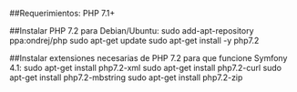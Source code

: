 ##Requerimientos:
PHP 7.1+

##Instalar PHP 7.2 para Debian/Ubuntu:
sudo add-apt-repository ppa:ondrej/php
sudo apt-get update
sudo apt-get install -y php7.2

##Instalar extensiones necesarias de PHP 7.2 para que funcione Symfony 4.1:
sudo apt-get install php7.2-xml
sudo apt-get install php7.2-curl
sudo apt-get install php7.2-mbstring
sudo apt-get install php7.2-zip

